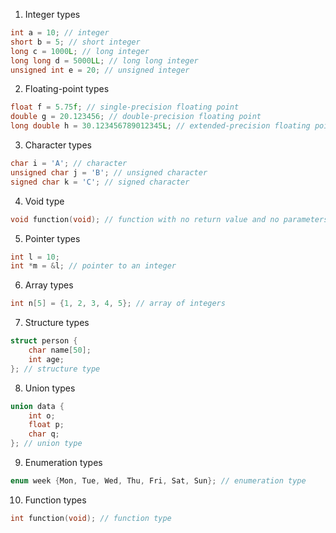 
1. Integer types
```c
int a = 10; // integer
short b = 5; // short integer
long c = 1000L; // long integer
long long d = 5000LL; // long long integer
unsigned int e = 20; // unsigned integer
```

2. Floating-point types
```c
float f = 5.75f; // single-precision floating point
double g = 20.123456; // double-precision floating point
long double h = 30.123456789012345L; // extended-precision floating point
```

3. Character types
```c
char i = 'A'; // character
unsigned char j = 'B'; // unsigned character
signed char k = 'C'; // signed character
```

4. Void type
```c
void function(void); // function with no return value and no parameters
```

5. Pointer types
```c
int l = 10;
int *m = &l; // pointer to an integer
```

6. Array types
```c
int n[5] = {1, 2, 3, 4, 5}; // array of integers
```

7. Structure types
```c
struct person {
    char name[50];
    int age;
}; // structure type
```

8. Union types
```c
union data {
    int o;
    float p;
    char q;
}; // union type
```

9. Enumeration types
```c
enum week {Mon, Tue, Wed, Thu, Fri, Sat, Sun}; // enumeration type
```

10. Function types
```c
int function(void); // function type
```